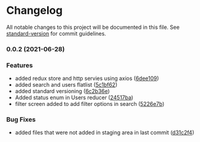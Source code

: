 # Changelog

All notable changes to this project will be documented in this file. See [standard-version](https://github.com/conventional-changelog/standard-version) for commit guidelines.

### 0.0.2 (2021-06-28)


### Features

* added redux store and http servies using axios ([6dee109](https://github.com/shariq-carbonteq/AddressBookApp/commit/6dee10951eac1bc232ef5501835b5769bdae7199))
* added search and users flatlist ([5c1bf62](https://github.com/shariq-carbonteq/AddressBookApp/commit/5c1bf62d0f43b5fdba34c5e9343161d8a6de3fbc))
* added standard versioning ([6c2b36e](https://github.com/shariq-carbonteq/AddressBookApp/commit/6c2b36ea6f78df346d9e97ea247bb4129f3210d3))
* Added status enum in Users reducer ([24517ba](https://github.com/shariq-carbonteq/AddressBookApp/commit/24517bae249bb3a4b7ce325589920e74abb2995b))
* filter screen added to add filter options in search ([5226e7b](https://github.com/shariq-carbonteq/AddressBookApp/commit/5226e7baf162f552f74493d21ee8d89b0e9dc884))


### Bug Fixes

* added files that were not added in staging area in last commit ([d31c2f4](https://github.com/shariq-carbonteq/AddressBookApp/commit/d31c2f4314683ce4a5fb98744c8c0842b9d9406b))
